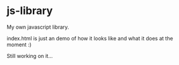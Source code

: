 # js-library
My own javascript library.

index.html is just an demo of how it looks like and what it does at the moment :)

Still working on it...
